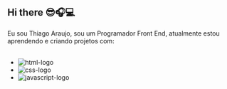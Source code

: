 ## Hi there 😎🎧💻
Eu sou Thiago Araujo, sou um Programador Front End, atualmente estou aprendendo e criando projetos com:
<br>
<br>

 - <img src="https://img.shields.io/badge/html5-%23E34F26.svg?style=for-the-badge&logo=html5&logoColor=white" alt="html-logo" />
 - <img src="https://img.shields.io/badge/css3-%231572B6.svg?style=for-the-badge&logo=css3&logoColor=white"   alt="css-logo"/>
 - <img src="https://img.shields.io/badge/javascript-%23323330.svg?style=for-the-badge&logo=javascript&logoColor=%23F7DF1E" alt="javascript-logo"/>
 <br>
 
